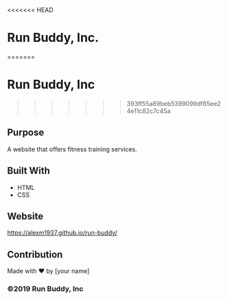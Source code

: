 <<<<<<< HEAD
# Run Buddy, Inc.
=======
# Run Buddy, Inc
>>>>>>> 393ff55a89beb5399099df65ee24e11c82c7c45a

## Purpose
A website that offers fitness training services. 

## Built With
* HTML
* CSS

## Website
https://alexm1937.github.io/run-buddy/

## Contribution
Made with ❤️ by [your name]

### ©️2019 Run Buddy, Inc 
